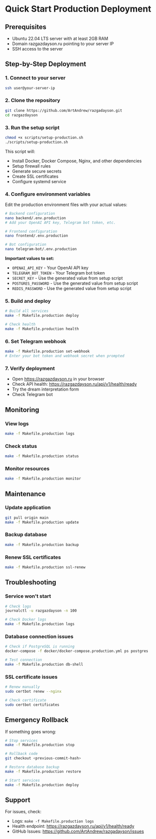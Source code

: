 # Quick Start Production Deployment

## Prerequisites

- Ubuntu 22.04 LTS server with at least 2GB RAM
- Domain razgazdayson.ru pointing to your server IP
- SSH access to the server

## Step-by-Step Deployment

### 1. Connect to your server

```bash
ssh user@your-server-ip
```

### 2. Clone the repository

```bash
git clone https://github.com/ArtAndrew/razgadayson.git
cd razgazdayson
```

### 3. Run the setup script

```bash
chmod +x scripts/setup-production.sh
./scripts/setup-production.sh
```

This script will:
- Install Docker, Docker Compose, Nginx, and other dependencies
- Setup firewall rules
- Generate secure secrets
- Create SSL certificates
- Configure systemd service

### 4. Configure environment variables

Edit the production environment files with your actual values:

```bash
# Backend configuration
nano backend/.env.production
# Add your OpenAI API key, Telegram bot token, etc.

# Frontend configuration  
nano frontend/.env.production

# Bot configuration
nano telegram-bot/.env.production
```

**Important values to set:**
- `OPENAI_API_KEY` - Your OpenAI API key
- `TELEGRAM_BOT_TOKEN` - Your Telegram bot token
- `SECRET_KEY` - Use the generated value from setup script
- `POSTGRES_PASSWORD` - Use the generated value from setup script
- `REDIS_PASSWORD` - Use the generated value from setup script

### 5. Build and deploy

```bash
# Build all services
make -f Makefile.production deploy

# Check health
make -f Makefile.production health
```

### 6. Set Telegram webhook

```bash
make -f Makefile.production set-webhook
# Enter your bot token and webhook secret when prompted
```

### 7. Verify deployment

- Open https://razgazdayson.ru in your browser
- Check API health: https://razgazdayson.ru/api/v1/health/ready
- Try the dream interpretation form
- Check Telegram bot

## Monitoring

### View logs
```bash
make -f Makefile.production logs
```

### Check status
```bash
make -f Makefile.production status
```

### Monitor resources
```bash
make -f Makefile.production monitor
```

## Maintenance

### Update application
```bash
git pull origin main
make -f Makefile.production update
```

### Backup database
```bash
make -f Makefile.production backup
```

### Renew SSL certificates
```bash
make -f Makefile.production ssl-renew
```

## Troubleshooting

### Service won't start
```bash
# Check logs
journalctl -u razgazdayson -n 100

# Check Docker logs
make -f Makefile.production logs
```

### Database connection issues
```bash
# Check if PostgreSQL is running
docker-compose -f docker/docker-compose.production.yml ps postgres

# Test connection
make -f Makefile.production db-shell
```

### SSL certificate issues
```bash
# Renew manually
sudo certbot renew --nginx

# Check certificate
sudo certbot certificates
```

## Emergency Rollback

If something goes wrong:

```bash
# Stop services
make -f Makefile.production stop

# Rollback code
git checkout <previous-commit-hash>

# Restore database backup
make -f Makefile.production restore

# Start services
make -f Makefile.production deploy
```

## Support

For issues, check:
- Logs: `make -f Makefile.production logs`
- Health endpoint: https://razgazdayson.ru/api/v1/health/ready
- GitHub Issues: https://github.com/ArtAndrew/razgadayson/issues